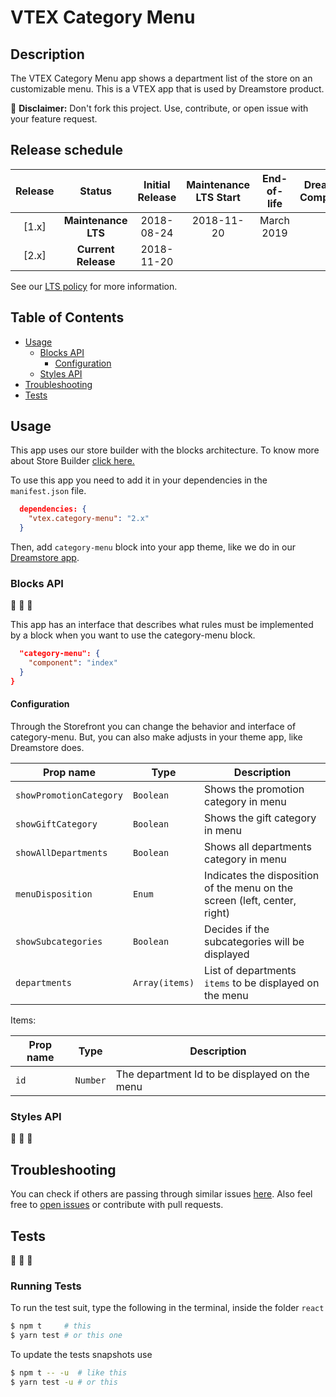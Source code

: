 # VTEX Category Menu

## Description
The VTEX Category Menu app shows a department list of the store on an customizable menu. 
This is a VTEX app that is used by Dreamstore product.

:loudspeaker: **Disclaimer:** Don't fork this project. Use, contribute, or open issue with your feature request.

## Release schedule
| Release  | Status              | Initial Release | Maintenance LTS Start | End-of-life | Dreamstore Compatibility
| :--:     | :---:               |  :---:          | :---:                 | :---:       | :---: 
| [1.x]    | **Maintenance LTS** |  2018-08-24     | 2018-11-20            | March 2019  | 1.x
| [2.x]    | **Current Release** |  2018-11-20     |                       |             | 2.x
See our [LTS policy](https://github.com/vtex-apps/awesome-io#lts-policy) for more information.

## Table of Contents
- [Usage](#usage)
  - [Blocks API](#blocks-api)
    - [Configuration](#configuration)
  - [Styles API](#styles-api)
- [Troubleshooting](#troubleshooting)
- [Tests](#tests)

## Usage

This app uses our store builder with the blocks architecture. To know more about Store Builder [click here.](https://help.vtex.com/en/tutorial/understanding-storebuilder-and-stylesbuilder#structuring-and-configuring-our-store-with-object-object)

To use this app you need to add it in your dependencies in the `manifest.json` file.

```json
  dependencies: {
    "vtex.category-menu": "2.x"
  }
```

Then, add `category-menu` block into your app theme, like we do in our [Dreamstore app](https://github.com/vtex-apps/dreamstore/blob/master/store/blocks.json). 

### Blocks API
:construction: :construction: :construction:

This app has an interface that describes what rules must be implemented by a block when you want to use the category-menu block.

```json
  "category-menu": {
    "component": "index"
  }
}
```

#### Configuration 
Through the Storefront you can change the behavior and interface of category-menu. But, you can also make adjusts in your theme app, like Dreamstore does.

| Prop name          | Type       | Description                                                                 |
| ------------------ | ---------- | --------------------------------------------------------------------------- |
| `showPromotionCategory`                      | `Boolean`   | Shows the promotion category in menu               |
| `showGiftCategory`          | `Boolean`  | Shows the gift category in menu                               |
| `showAllDepartments`              | `Boolean`  | Shows all departments category in menu                              |
| `menuDisposition`                   | `Enum`  | Indicates the disposition of the menu on the screen (left, center, right)                                     |
| `showSubcategories`        | `Boolean`   | Decides if the subcategories will be displayed
| `departments` | `Array(items)`   | List of departments `items` to be displayed on the menu  |

Items:

| Prop name          | Type       | Description                                                                 |
| ------------------ | ---------- | --------------------------------------------------------------------------- |
| `id`                      | `Number`   | The department Id to be displayed on the menu               |

### Styles API
:construction: :construction: :construction:

## Troubleshooting
You can check if others are passing through similar issues [here](https://github.com/vtex-apps/category-menu/issues). Also feel free to [open issues](https://github.com/vtex-apps/category-menu/issues/new) or contribute with pull requests.

## Tests
:construction: :construction: :construction:

### Running Tests

To run the test suit, type the following in the terminal, inside the folder `react`

```sh
$ npm t     # this
$ yarn test # or this one
```

To update the tests snapshots use

```sh
$ npm t -- -u  # like this
$ yarn test -u # or this
```